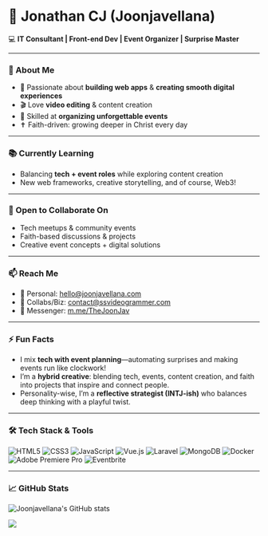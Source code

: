 # 👋 Jonathan CJ (Joonjavellana)

💻 **IT Consultant | Front-end Dev | Event Organizer | Surprise Master**

---

### 🌟 About Me
- 🚀 Passionate about **building web apps** & **creating smooth digital experiences**  
- 🎬 Love **video editing** & content creation  
- 🎉 Skilled at **organizing unforgettable events**
- ✝️ Faith-driven: growing deeper in Christ every day  

---

### 📚 Currently Learning
- Balancing **tech + event roles** while exploring content creation  
- New web frameworks, creative storytelling, and of course, Web3!

---

### 🤝 Open to Collaborate On
- Tech meetups & community events  
- Faith-based discussions & projects  
- Creative event concepts + digital solutions  

---

### 📫 Reach Me
- 📧 Personal: [hello@joonjavellana.com](mailto:hello@joonjavellana.com)  
- 📧 Collabs/Biz: [contact@ssvideogrammer.com](mailto:contact@ssvideogrammer.com)  
- 💬 Messenger: [m.me/TheJoonJav](https://m.me/TheJoonJav)  

---

### ⚡ Fun Facts
- I mix **tech with event planning**—automating surprises and making events run like clockwork!  
- I’m a **hybrid creative**: blending tech, events, content creation, and faith into projects that inspire and connect people.  
- Personality-wise, I’m a **reflective strategist (INTJ-ish)** who balances deep thinking with a playful twist.  

---

### 🛠️ Tech Stack & Tools
![HTML5](https://img.shields.io/badge/-HTML5-E34F26?logo=html5&logoColor=white&style=flat) 
![CSS3](https://img.shields.io/badge/-CSS3-1572B6?logo=css3&logoColor=white&style=flat) 
![JavaScript](https://img.shields.io/badge/-JavaScript-F7DF1E?logo=javascript&logoColor=black&style=flat) 
![Vue.js](https://img.shields.io/badge/-Vue.js-42B883?logo=vue.js&logoColor=white&style=flat) 
![Laravel](https://img.shields.io/badge/-Laravel-FF2D20?logo=laravel&logoColor=white&style=flat) 
![MongoDB](https://img.shields.io/badge/-MongoDB-47A248?logo=mongodb&logoColor=white&style=flat) 
![Docker](https://img.shields.io/badge/-Docker-2496ED?logo=docker&logoColor=white&style=flat)  
![Adobe Premiere Pro](https://img.shields.io/badge/-Premiere%20Pro-9999FF?logo=adobe-premiere-pro&logoColor=white&style=flat) 
![Eventbrite](https://img.shields.io/badge/-Event%20Management-FF8000?style=flat)

---

### 📈 GitHub Stats
![Joonjavellana's GitHub stats](https://github-readme-stats.vercel.app/api?username=joonjavellana25&show_icons=true&theme=radical)

![](https://komarev.com/ghpvc/?username=joonjavellana25&color=orange&style=flat-square)

<!---
joonjavellana25/joonjavellana25 is a ✨ special ✨ repository because its `README.md` (this file) appears on your GitHub profile.
You can click the Preview link to take a look at your changes.
Author: Jonathan C Javellana
Modified: 30 Sep 2025
Github: joonjavellana25 
Type: Personal Github Account
--->

